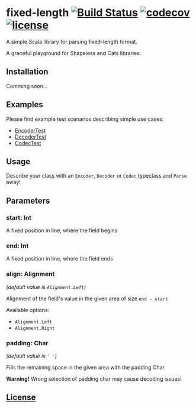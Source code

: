 # fixed-length [![Build Status](https://travis-ci.org/atais/Fixed-Length.svg?branch=master)](https://travis-ci.org/atais/Fixed-Length) [![codecov](https://codecov.io/gh/atais/Fixed-Length/branch/master/graph/badge.svg)](https://codecov.io/gh/atais/Fixed-Length) [![license](https://img.shields.io/github/license/mashape/apistatus.svg?style=flat)](https://github.com/atais/Fixed-Length/blob/master/LICENSE)

A simple Scala library for parsing fixed-length format.

A graceful playground for Shapeless and Cats libraries.

## Installation

Comming soon...

## Examples

Please find example test scenarios describing simple use cases:

* [EncoderTest](https://github.com/atais/Fixed-Length/blob/master/src/test/scala/fixedlenght/simple/EncoderTest.scala)
* [DecoderTest](https://github.com/atais/Fixed-Length/blob/master/src/test/scala/fixedlenght/simple/DecoderTest.scala)
* [CodecTest](https://github.com/atais/Fixed-Length/blob/master/src/test/scala/fixedlenght/simple/CodecTest.scala)

## Usage

Describe your class with an `Encoder`, `Decoder` or `Codec` typeclass and `Parse` away!

## Parameters

### start: Int
A fixed position in line, where the field begins
 
### end: Int
A fixed position in line, where the field ends

### align: Alignment 
*(default value is `Alignment.Left`)*

Alignment of the field's value in the given area of size `end - start`
 
Available options:

* `Alignment.Left`
* `Alignment.Right`
 
### padding: Char
*(default value is `' '`)*

Fills the remaining space in the given area with the padding Char.

**Warning!** 
Wrong selection of padding char may cause decoding issues! 


## [License](https://github.com/atais/Fixed-Length/blob/master/LICENSE)
